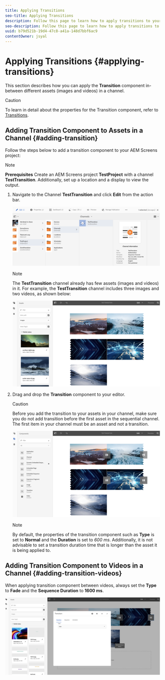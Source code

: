 ```yaml
---
title: Applying Transitions
seo-title: Applying Transitions
description: Follow this page to learn how to apply transitions to your Screens projects.
seo-description: Follow this page to learn how to apply transitions to your Screens projects.
uuid: b79d521b-19d4-47c8-a41a-148d7bbf6ac9
contentOwner: jsyal
---
```


# Applying Transitions {#applying-transitions}

This section describes how you can apply the **Transition** component in-between different assets (images and videos) in a channel.


>[!CAUTION]
>
>To learn in detail about the properties for the Transition component, refer to [Transitions](adding-components-to-a-channel.md#transition).

## Adding Transition Component to Assets in a Channel {#adding-transition}

Follow the steps below to add a transition component to your AEM Screens project:

>[!NOTE]
>
>**Prerequisites**
> Create an AEM Screens project **TestProject** 
with a channel **TestTransition**. Additionally, set up a location and a display to view the 
 output.

1. Navigate to the Channel **TestTransition** and click **Edit** from the action bar.

   ![image1](assets/transitions1.png)

   >[!NOTE]
   >
   >The **TestTransition** channel already has few assets (images and videos) in it. For example, the **TestTransition** channel includes three images and two videos, as shown below:
   
   ![image2](assets/transitions2.png)
   

1. Drag and drop the **Transition** component to your editor.
   >[!CAUTION]
   >
   >Before you add the transition to your assets in your channel, make sure you do not add transition before the first asset in the sequential channel. The first item in your channel must be an asset and not a transition.

   ![image3](assets/transitions3.png)

   > [!NOTE]
   >
   >By default, the properties of the transition component such as **Type** is set to **Normal** and the **Duration** is set to *600 ms*.  Additionally,  it is not advisable to set a transition duration time that is longer than the asset it is being applied to.
 
## Adding Transition Component to Videos in a Channel {#adding-transition-videos}

When applying transition component between videos, always set the **Type** to **Fade** and the **Sequence Duration** to **1600 ms**.

![image3](assets/transitions4.png)